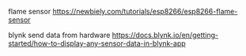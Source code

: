 flame sensor
https://newbiely.com/tutorials/esp8266/esp8266-flame-sensor

blynk send data from hardware
https://docs.blynk.io/en/getting-started/how-to-display-any-sensor-data-in-blynk-app
